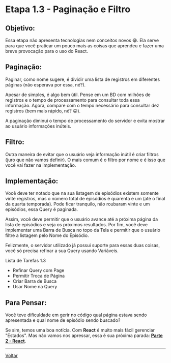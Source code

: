 # Etapa 1.3 - Paginação e Filtro

## Objetivo:

Essa etapa não apresenta tecnologias nem conceitos novos 😁. Ela serve para que você praticar um pouco mais as coisas que aprendeu e fazer uma breve provocação para o uso do React.

## Paginação:

Paginar, como nome sugere, é dividir uma lista de registros em diferentes páginas (não esperava por essa, né?).

Apesar de simples, é algo bem útil. Pense em um BD com milhões de registros e o tempo de processamento para consultar toda essa informação. Agora, compare com o tempo necessário para consultar dez registros (bem mais rápido, né? 🙃).

A paginação diminui o tempo de processamento do servidor e evita mostrar ao usuário informações inúteis.

## Filtro:

Outra maneira de evitar que o usuário veja informação inútil é criar filtros (juro que não vamos definir). O mais comum é o filtro por nome e é isso que você vai fazer na implementação.

## Implementação:

Você deve ter notado que na sua listagem de episódios existem somente vinte registros, mas o número total de episódios é quarenta e um (até o final da quarta temporada). Pode ficar tranquilo, não roubaram vinte e um episódios, essa Query é paginada.

Assim, você deve permitir que o usuário avance até a próxima página da lista de episódios e veja os próximos resultados. Por fim, você deve implementar uma Barra de Busca no topo da Tela e permitir que o usuário filtre a listagem pelo Nome do Episódio.

Felizmente, o servidor utilizado já possui suporte para essas duas coisas, você só precisa refinar a sua Query usando Variáveis.

Lista de Tarefas 1.3

- Refinar Query com Page
- Permitir Troca de Página
- Criar Barra de Busca
- Usar Nome na Query

## Para Pensar:

Você teve dificuldade em gerir no código qual página estava sendo apresentada e qual nome de episódio sendo buscado?

Se sim, temos uma boa notícia. Com **React** é muito mais fácil gerenciar "Estados". Mas não vamos nos apressar, essa é sua próxima parada: [**Parte 2 - React**](../react/intro.md).

---

[Voltar](./intro.md)
